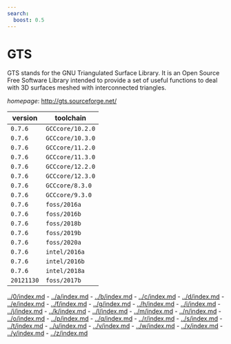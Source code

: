 ```yaml
---
search:
  boost: 0.5
---
```

# GTS

GTS stands for the GNU Triangulated Surface Library.  It is an Open Source Free Software Library intended to provide a set of useful  functions to deal with 3D surfaces meshed with interconnected triangles.

*homepage*: <http://gts.sourceforge.net/>

version | toolchain
--------|----------
``0.7.6`` | ``GCCcore/10.2.0``
``0.7.6`` | ``GCCcore/10.3.0``
``0.7.6`` | ``GCCcore/11.2.0``
``0.7.6`` | ``GCCcore/11.3.0``
``0.7.6`` | ``GCCcore/12.2.0``
``0.7.6`` | ``GCCcore/12.3.0``
``0.7.6`` | ``GCCcore/8.3.0``
``0.7.6`` | ``GCCcore/9.3.0``
``0.7.6`` | ``foss/2016a``
``0.7.6`` | ``foss/2016b``
``0.7.6`` | ``foss/2018b``
``0.7.6`` | ``foss/2019b``
``0.7.6`` | ``foss/2020a``
``0.7.6`` | ``intel/2016a``
``0.7.6`` | ``intel/2016b``
``0.7.6`` | ``intel/2018a``
``20121130`` | ``foss/2017b``

[../0/index.md](0) - [../a/index.md](a) - [../b/index.md](b) - [../c/index.md](c) - [../d/index.md](d) - [../e/index.md](e) - [../f/index.md](f) - [../g/index.md](g) - [../h/index.md](h) - [../i/index.md](i) - [../j/index.md](j) - [../k/index.md](k) - [../l/index.md](l) - [../m/index.md](m) - [../n/index.md](n) - [../o/index.md](o) - [../p/index.md](p) - [../q/index.md](q) - [../r/index.md](r) - [../s/index.md](s) - [../t/index.md](t) - [../u/index.md](u) - [../v/index.md](v) - [../w/index.md](w) - [../x/index.md](x) - [../y/index.md](y) - [../z/index.md](z)

